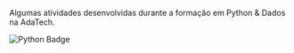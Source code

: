 Algumas atividades desenvolvidas durante a formação em Python & Dados na AdaTech.

<div id="badges">
    <img src="https://img.shields.io/badge/Python-3776AB.svg?style=for-the-badge&logo=Python&logoColor=white" alt="Python Badge"/>
  </a>
  </div>
